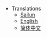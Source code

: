 ﻿<!-- markdownlint-disable first-line-h1 -->

- Translations
  - [Sailun](/Sailun/)
  - [English](/en-ca/)
  - [简体中文](/zh-cn/)
